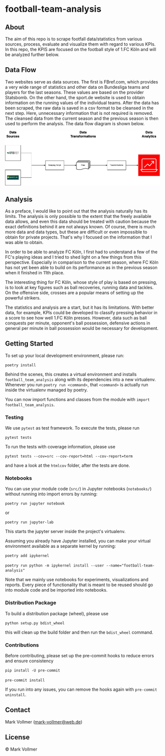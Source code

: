 # football-team-analysis

## About

The aim of this repo is to scrape footfall data/statistics from various sources, process, evaluate and visualize them with regard to various KPIs. In this repo, the KPIS are focused on the football style of 1.FC Köln and will be analyzed further below. 


## Data Flow

Two websites serve as data sources. The first is FBref.com, which provides a very wide range of statistics and other data on Bundesliga teams and players for the last seasons. These values are based on the provider Statsbomb. 
On the other hand, the sport.de website is used to obtain information on the running values of the individual teams.
After the data has been scraped, the raw data is saved in a csv format to be cleansed in the next step. Here, unnecessary information that is not required is removed.
The cleansed data from the current season and the previous season is then used to perform the analysis. 
The data flow diagram is shown below. 

![About](images/dataflow.jpg)


## Analysis

As a preface, I would like to point out that the analysis naturally has its limits. The analysis is only possible to the extent that the freely available data allows, and even this data should be treated with caution because the exact definitions behind it are not always known. 
Of course, there is much more data and data types, but these are difficult or even impossible to obtain for private projects. 
That's why I focused on the information that I was able to obtain. 

In order to be able to analyze FC Köln, I first had to understand a few of the FC's playing ideas and I tried to shed light on a few things from this perspective. Especially in comparison to the current season, where FC Köln has not yet been able to build on its performance as in the previous season when it finished in 11th place.

The interesting thing for FC Köln, whose style of play is based on pressing, is to look at key figures such as ball recoveries, running data and tackles. On the offensive side, crosses are a popular means of setting up the powerful strikers. 

The statistics and analysis are a start, but it has its limitations. With better data, for example, KPIs could be developed to classify pressing behavior in a score to see how well 1.FC Köln presses. However, data such as ball conquests per minute, opponent's ball possession, defensive actions in general per minute in ball possession would be necessary for development.





## Getting Started

To set up your local development environment, please run:

    poetry install

Behind the scenes, this creates a virtual environment and installs `football_team_analysis` along with its dependencies into a new virtualenv.
Whenever you run `poetry run <command>`, that `<command>` is actually run inside the virtualenv managed by poetry.

You can now import functions and classes from the module with `import football_team_analysis`.

### Testing

We use `pytest` as test framework. To execute the tests, please run

    pytest tests

To run the tests with coverage information, please use

    pytest tests --cov=src --cov-report=html --cov-report=term

and have a look at the `htmlcov` folder, after the tests are done.

### Notebooks

You can use your module code (`src/`) in Jupyter notebooks (`notebooks/`) without running into import errors by running:

    poetry run jupyter notebook

or

    poetry run jupyter-lab

This starts the jupyter server inside the project's virtualenv.

Assuming you already have Jupyter installed, you can make your virtual environment available as a separate kernel by running:

    poetry add ipykernel

    poetry run python -m ipykernel install --user --name="football-team-analysis"

Note that we mainly use notebooks for experiments, visualizations and reports. Every piece of functionality that is meant to be reused should go into module code and be imported into notebooks.

### Distribution Package

To build a distribution package (wheel), please use

    python setup.py bdist_wheel

this will clean up the build folder and then run the `bdist_wheel` command.

### Contributions

Before contributing, please set up the pre-commit hooks to reduce errors and ensure consistency

    pip install -U pre-commit

    pre-commit install

If you run into any issues, you can remove the hooks again with `pre-commit uninstall`.

## Contact

Mark Vollmer (mark-vollmer@web.de)

## License

© Mark Vollmer
